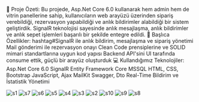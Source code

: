 🚀 Proje Özeti: 
Bu projede, Asp.Net Core 6.0 kullanarak hem admin hem de vitrin panellerine sahip, kullanıcıların web arayüzü üzerinden sipariş verebildiği, rezervasyon yapabildiği ve anlık bildirimler alabildiği bir sistem geliştirdik. SignalR teknolojisi sayesinde anlık mesajlaşma, anlık bildirimler ve anlık sepet işlemleri başarılı bir şekilde entegre edildi.
📌 Başlıca Özellikler:
hashtag#SignalR ile anlık bildirim, mesajlaşma ve sipariş yönetimi
Mail gönderimi ile rezervasyon onayı
Clean Code prensiplerine ve SOLID mimari standartlarına uygun kod yapısı
Backend API'sini UI tarafında consume ettik, güçlü bir arayüz oluşturduk
💻 Kullandığımız Teknolojiler:
Asp.Net Core 6.0
SignalR
Entity Framework Core
MSSQL
HTML, CSS, Bootstrap
JavaScript, Ajax
MailKit
Swagger, Dto
Real-Time Bildirim ve İstatistik Yönetimi







![s1](https://github.com/user-attachments/assets/dec66830-61db-4afd-8c0e-876d748945f0)
![s7](https://github.com/user-attachments/assets/a3adbbcd-057b-482a-8841-81824ec93e98)
![s6](https://github.com/user-attachments/assets/36b42bc3-9d1b-4cc0-a011-b6b7aed76490)
![s5](https://github.com/user-attachments/assets/d5e863fc-41b1-47fe-84d1-fb8134ea11e8)
![s4](https://github.com/user-attachments/assets/879a2982-9eff-4d7e-be60-7e776842a963)
![s3](https://github.com/user-attachments/assets/1e01cdd9-5313-4d9f-88f3-0fb23177930e)
![s2](https://github.com/user-attachments/assets/5074b209-a38c-48bb-bc1c-dddf0b009205)
![s10](https://github.com/user-attachments/assets/28c59ba0-e2d8-434e-a176-e6e26fb812fb)
![s9](https://github.com/user-attachments/assets/d6621895-5044-4918-bdc1-53cebb53bc94)
![s8](https://github.com/user-attachments/assets/7bd1d008-2665-47c6-a13a-b47956f6d8cd)
